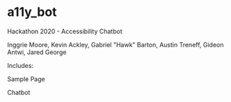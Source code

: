 # a11y_bot

Hackathon 2020 - Accessibility Chatbot

Inggrie Moore, Kevin Ackley, Gabriel "Hawk" Barton, Austin Treneff, Gideon Antwi, Jared George


Includes:

Sample Page

Chatbot
